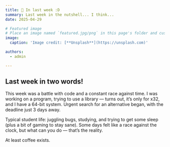 ```yaml
---
title: 🎉 In last week :D
summary: Last week in the nutshell... I think...
date: 2025-04-29

# Featured image
# Place an image named `featured.jpg/png` in this page's folder and customize its options here.
image:
  caption: 'Image credit: [**Unsplash**](https://unsplash.com)'

authors:
  - admin

---
```


## Last week in two words!

This week was a battle with code and a constant race against time.
I was working on a program, trying to use a library — turns out, it’s only for x32, and I have a 64-bit system.
Urgent search for an alternative began, with the deadline just 3 days away.

Typical student life: juggling bugs, studying, and trying to get some sleep (plus a bit of gaming to stay sane).
Some days felt like a race against the clock, but what can you do — that’s the reality.

At least coffee exists.
